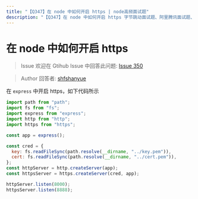 ```yaml
---
title: "【Q347】在 node 中如何开启 https | node高频面试题"
description: "【Q347】在 node 中如何开启 https 字节跳动面试题、阿里腾讯面试题、美团小米面试题。"
---
```


# 在 node 中如何开启 https

> Issue
> 欢迎在 Gtihub Issue 中回答此问题: [Issue 350](https://github.com/shfshanyue/Daily-Question/issues/350)

> Author
> 回答者: [shfshanyue](https://github.com/shfshanyue)

在 `express` 中开启 https，如下代码所示

```js
import path from "path";
import fs from "fs";
import express from "express";
import http from "http";
import https from "https";

const app = express();

const cred = {
  key: fs.readFileSync(path.resolve(__dirname, "../key.pem")),
  cert: fs.readFileSync(path.resolve(__dirname, "../cert.pem")),
};
const httpServer = http.createServer(app);
const httpsServer = https.createServer(cred, app);

httpServer.listen(8000);
httpsServer.listen(8888);
```
